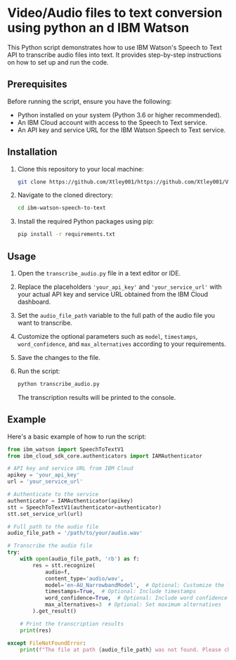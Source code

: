 # Video/Audio files to text conversion using python an d IBM Watson

This Python script demonstrates how to use IBM Watson's Speech to Text API to transcribe audio files into text. It provides step-by-step instructions on how to set up and run the code.

## Prerequisites

Before running the script, ensure you have the following:

- Python installed on your system (Python 3.6 or higher recommended).
- An IBM Cloud account with access to the Speech to Text service.
- An API key and service URL for the IBM Watson Speech to Text service.

## Installation

1. Clone this repository to your local machine:

    ```bash
    git clone https://github.com/Xtley001/https://github.com/Xtley001/Video-and-Audio-Files-to-Text-Conversion-Using-python/tree/main.git
    ```

2. Navigate to the cloned directory:

    ```bash
    cd ibm-watson-speech-to-text
    ```

3. Install the required Python packages using pip:

    ```bash
    pip install -r requirements.txt
    ```

## Usage

1. Open the `transcribe_audio.py` file in a text editor or IDE.

2. Replace the placeholders `'your_api_key'` and `'your_service_url'` with your actual API key and service URL obtained from the IBM Cloud dashboard.

3. Set the `audio_file_path` variable to the full path of the audio file you want to transcribe.

4. Customize the optional parameters such as `model`, `timestamps`, `word_confidence`, and `max_alternatives` according to your requirements.

5. Save the changes to the file.

6. Run the script:

    ```bash
    python transcribe_audio.py
    ```

    The transcription results will be printed to the console.

## Example

Here's a basic example of how to run the script:

```python
from ibm_watson import SpeechToTextV1
from ibm_cloud_sdk_core.authenticators import IAMAuthenticator

# API key and service URL from IBM Cloud
apikey = 'your_api_key'
url = 'your_service_url'

# Authenticate to the service
authenticator = IAMAuthenticator(apikey)
stt = SpeechToTextV1(authenticator=authenticator)
stt.set_service_url(url)

# Full path to the audio file
audio_file_path = '/path/to/your/audio.wav'

# Transcribe the audio file
try:
    with open(audio_file_path, 'rb') as f:
        res = stt.recognize(
            audio=f,
            content_type='audio/wav',
            model='en-AU_NarrowbandModel',  # Optional: Customize the language model
            timestamps=True,  # Optional: Include timestamps
            word_confidence=True,  # Optional: Include word confidence scores
            max_alternatives=3  # Optional: Set maximum alternatives
        ).get_result()

    # Print the transcription results
    print(res)

except FileNotFoundError:
    print(f"The file at path {audio_file_path} was not found. Please check the path and try again.")
```
